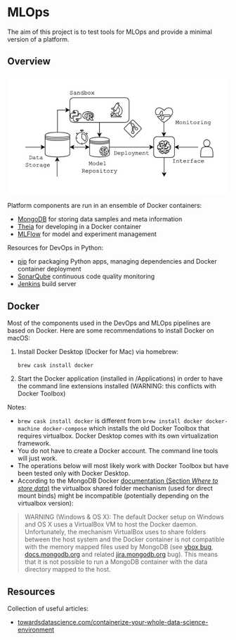 # MLOps

The aim of this project is to test tools for MLOps and provide a minimal version of a platform. 

## Overview

<p align="center">
  <img src=images/ml-ops.png>
</p>

Platform components are run in an ensemble of Docker containers:

 - [MongoDB](mongodb/) for storing data samples and meta information
 - [Theia](sandbox/) for developing in a Docker container 
 - [MLFlow](sandbox/) for model and experiment management

Resources for DevOps in Python:

 - [pip](https://github.com/lrothack/dev-ops) for packaging Python apps, managing dependencies and Docker container deployment
 - [SonarQube](https://github.com/lrothack/dev-ops/sonarqube/) continuous code quality monitoring
 - [Jenkins](jenkins/) build server

## Docker

Most of the components used in the DevOps and MLOps pipelines are based on Docker. Here are some recommendations to install Docker on macOS:

1. Install Docker Desktop (Docker for Mac) via homebrew:
   ```
   brew cask install docker
   ```

2. Start the Docker application (installed in /Applications) in order to have the command line extensions installed (WARNING: this conflicts with Docker Toolbox)

Notes: 
 - `brew cask install docker` is different from `brew install docker docker-machine docker-compose` which installs the old Docker Toolbox that requires virtualbox. Docker Desktop comes with its own virtualization framework.
 - You do not have to create a Docker account. The command line tools will just work.
 - The operations below will most likely work with Docker Toolbox but have been tested only with Docker Desktop. 
 - According to the MongoDB Docker [documentation (Section *Where to store data*)](https://hub.docker.com/_/mongo) the virtualbox shared folder mechanism (used for direct mount binds) might be incompatible (potentially depending on the virtualbox version):
>WARNING (Windows & OS X): The default Docker setup on Windows and OS X uses a VirtualBox VM to host the Docker daemon. Unfortunately, the mechanism VirtualBox uses to share folders between the host system and the Docker container is not compatible with the memory mapped files used by MongoDB (see [vbox bug](https://www.virtualbox.org/ticket/819), [docs.mongodb.org](https://docs.mongodb.com/manual/administration/production-notes/#fsync-on-directories) and related [jira.mongodb.org](https://jira.mongodb.org/browse/SERVER-8600) bug). This means that it is not possible to run a MongoDB container with the data directory mapped to the host.

## Resources 

Collection of useful articles:

 - [towardsdatascience.com/containerize-your-whole-data-science-environment](https://towardsdatascience.com/containerize-your-whole-data-science-environment-or-anything-you-want-with-docker-compose-e962b8ce8ce5)